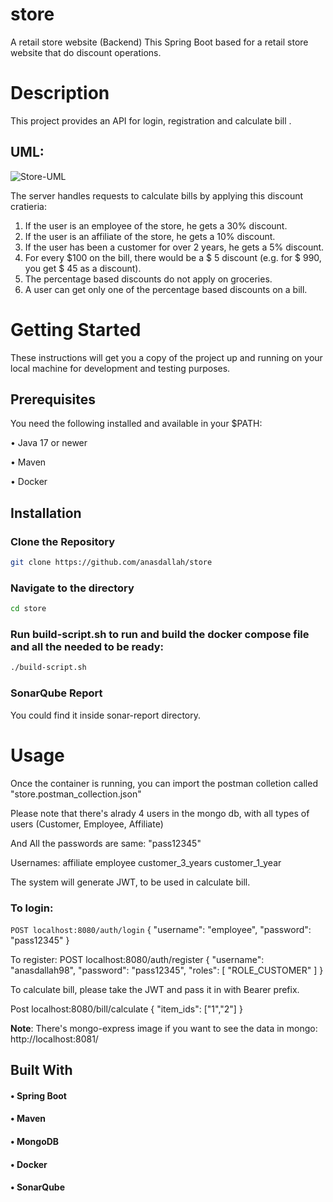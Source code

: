 # store
A retail store website (Backend)
This Spring Boot based for a retail store website that do discount operations.


# Description
This project provides an API for login, registration and calculate bill .

## UML:

![Store-UML](https://github.com/user-attachments/assets/1872a67e-9ef3-477f-a2f9-7c4ebbbe188b)


The server handles requests to calculate bills by applying this discount cratieria:
    
1. If the user is an employee of the store, he gets a 30% discount.
2. If the user is an affiliate of the store, he gets a 10% discount.
3. If the user has been a customer for over 2 years, he gets a 5% discount.
4. For every $100 on the bill, there would be a $ 5 discount (e.g. for $ 990, you get $ 45 as
a discount).
5. The percentage based discounts do not apply on groceries.
6. A user can get only one of the percentage based discounts on a bill.

# Getting Started

These instructions will get you a copy of the project up and running on your local machine for development and testing purposes.

## Prerequisites

You need the following installed and available in your $PATH:

 • Java 17 or newer
 
 • Maven

 • Docker

## Installation

### Clone the Repository

```bash
git clone https://github.com/anasdallah/store
```

###  Navigate to the directory

```bash
cd store
```

### Run build-script.sh to run and build the docker compose file and all the needed to be ready:

```bash
./build-script.sh
```

### SonarQube Report
You could find it inside sonar-report directory.


# Usage

Once the container is running, you can import the postman colletion called "store.postman_collection.json"

Please note that there's alrady 4 users in the mongo db, with all types of users (Customer, Employee, Affiliate)

And All the passwords are same: "pass12345"

Usernames:
affiliate
employee
customer_3_years
customer_1_year

The system will generate JWT, to be used in calculate bill.

### To login:
`POST localhost:8080/auth/login`
{
    "username": "employee",
    "password": "pass12345"
}

To register:
POST localhost:8080/auth/register
{
    "username": "anasdallah98",
    "password": "pass12345",
    "roles": [
        "ROLE_CUSTOMER"
    ]
}


To calculate bill, please take the JWT and pass it in with Bearer prefix.

Post localhost:8080/bill/calculate
{
  "item_ids": ["1","2"]
}


**Note**: There's mongo-express image if you want to see the data in mongo:
http://localhost:8081/


## Built With

#### • Spring Boot
#### • Maven
#### • MongoDB
#### • Docker
#### • SonarQube 
